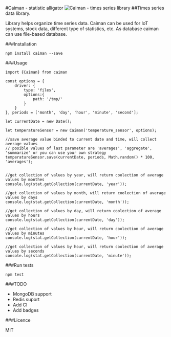#Caiman - statistic alligator
![Caiman - times series library](https://rawgit.com/kucherenko/caiman/master/caiman.svg)
##Times series data library.

Library helps organize time series data. Caiman can be used for IoT systems,
stock data, different type of statistics, etc. As database caiman can use file-based database.

###Installation

```
npm install caiman --save
```

###Usage
```
import {Caiman} from caiman

const options = {
    driver: {
        type: 'files',
        options:{
            path: '/tmp/'
        }
    }
}, periods = ['month', 'day', 'hour', 'minute', 'second'];
 
let currentDate = new Date();

let temperatureSensor = new Caiman('temperature_sensor', options);

//save average value binded to current date and time, will collect average values
// posible values of last parameter are 'averages', 'aggregate', 'summarize' or you can use your own strategy
temperatureSensor.save(currentDate, periods, Math.random() * 100, 'averages');


//get collection of values by year, will return coolection of average values by monthes
console.log(stat.getCollection(currentDate, 'year'));

//get collection of values by month, will return coolection of average values by days
console.log(stat.getCollection(currentDate, 'month'));

//get collection of values by day, will return coolection of average values by hours 
console.log(stat.getCollection(currentDate, 'day'));

//get collection of values by hour, will return coolection of average values by minutes
console.log(stat.getCollection(currentDate, 'hour'));

//get collection of values by hour, will return coolection of average values by seconds
console.log(stat.getCollection(currentDate, 'minute'));

```

###Run tests
```
npm test
```
###TODO
 - MongoDB support
 - Redis suport
 - Add CI
 - Add badges
 
###Licence 

MIT
